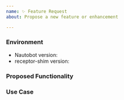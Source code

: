 ```yaml
---
name: ✨ Feature Request
about: Propose a new feature or enhancement

---
```


### Environment
* Nautobot version:  <!-- Example: 2.1.0 -->
* receptor-shim version:  <!-- Example: 1.0.0 -->

<!--
    Describe in detail the new functionality you are proposing.
-->
### Proposed Functionality

<!--
    Convey an example use case for your proposed feature. Write from the
    perspective of a user who would benefit from the proposed
    functionality and describe how.
--->
### Use Case

